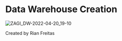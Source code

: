 # Data Warehouse Creation

![ZAGI_DW-2022-04-20_19-10](https://user-images.githubusercontent.com/85463854/164342384-4b3b8bb3-bcb0-4dba-9c72-f6da5b2075dc.png)

Created by Rian Freitas
